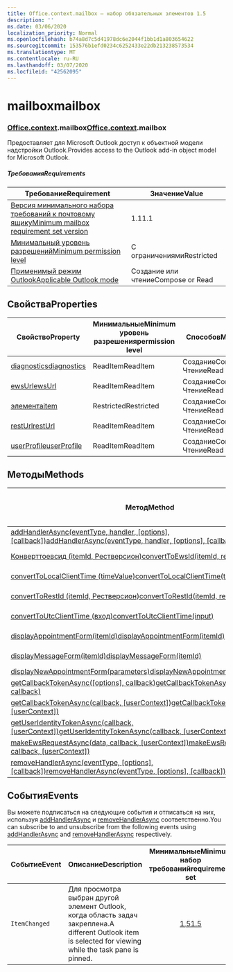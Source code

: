 ```yaml
---
title: Office.context.mailbox — набор обязательных элементов 1.5
description: ''
ms.date: 03/06/2020
localization_priority: Normal
ms.openlocfilehash: b74a8d7c5d41978dc6e2044f1bb1d1a803654622
ms.sourcegitcommit: 153576b1efd0234c6252433e22db213238573534
ms.translationtype: MT
ms.contentlocale: ru-RU
ms.lasthandoff: 03/07/2020
ms.locfileid: "42562095"
---
```

# <a name="mailbox"></a><span data-ttu-id="456c6-102">mailbox</span><span class="sxs-lookup"><span data-stu-id="456c6-102">mailbox</span></span>

### <a name="officecontextmailbox"></a><span data-ttu-id="456c6-103">[Office](office.md)[.context](office.context.md).mailbox</span><span class="sxs-lookup"><span data-stu-id="456c6-103">[Office](office.md)[.context](office.context.md).mailbox</span></span>

<span data-ttu-id="456c6-104">Предоставляет для Microsoft Outlook доступ к объектной модели надстройки Outlook.</span><span class="sxs-lookup"><span data-stu-id="456c6-104">Provides access to the Outlook add-in object model for Microsoft Outlook.</span></span>

##### <a name="requirements"></a><span data-ttu-id="456c6-105">Требования</span><span class="sxs-lookup"><span data-stu-id="456c6-105">Requirements</span></span>

|<span data-ttu-id="456c6-106">Требование</span><span class="sxs-lookup"><span data-stu-id="456c6-106">Requirement</span></span>| <span data-ttu-id="456c6-107">Значение</span><span class="sxs-lookup"><span data-stu-id="456c6-107">Value</span></span>|
|---|---|
|[<span data-ttu-id="456c6-108">Версия минимального набора требований к почтовому ящику</span><span class="sxs-lookup"><span data-stu-id="456c6-108">Minimum mailbox requirement set version</span></span>](../../requirement-sets/outlook-api-requirement-sets.md)| <span data-ttu-id="456c6-109">1.1</span><span class="sxs-lookup"><span data-stu-id="456c6-109">1.1</span></span>|
|[<span data-ttu-id="456c6-110">Минимальный уровень разрешений</span><span class="sxs-lookup"><span data-stu-id="456c6-110">Minimum permission level</span></span>](../../../outlook/understanding-outlook-add-in-permissions.md)| <span data-ttu-id="456c6-111">С ограничениями</span><span class="sxs-lookup"><span data-stu-id="456c6-111">Restricted</span></span>|
|[<span data-ttu-id="456c6-112">Применимый режим Outlook</span><span class="sxs-lookup"><span data-stu-id="456c6-112">Applicable Outlook mode</span></span>](../../../outlook/outlook-add-ins-overview.md#extension-points)| <span data-ttu-id="456c6-113">Создание или чтение</span><span class="sxs-lookup"><span data-stu-id="456c6-113">Compose or Read</span></span>|

## <a name="properties"></a><span data-ttu-id="456c6-114">Свойства</span><span class="sxs-lookup"><span data-stu-id="456c6-114">Properties</span></span>

| <span data-ttu-id="456c6-115">Свойство</span><span class="sxs-lookup"><span data-stu-id="456c6-115">Property</span></span> | <span data-ttu-id="456c6-116">Минимальные</span><span class="sxs-lookup"><span data-stu-id="456c6-116">Minimum</span></span><br><span data-ttu-id="456c6-117">уровень разрешения</span><span class="sxs-lookup"><span data-stu-id="456c6-117">permission level</span></span> | <span data-ttu-id="456c6-118">Способов</span><span class="sxs-lookup"><span data-stu-id="456c6-118">Modes</span></span> | <span data-ttu-id="456c6-119">Тип возвращаемых данных</span><span class="sxs-lookup"><span data-stu-id="456c6-119">Return type</span></span> | <span data-ttu-id="456c6-120">Минимальные</span><span class="sxs-lookup"><span data-stu-id="456c6-120">Minimum</span></span><br><span data-ttu-id="456c6-121">набор требований</span><span class="sxs-lookup"><span data-stu-id="456c6-121">requirement set</span></span> |
|---|---|---|---|:---:|
| [<span data-ttu-id="456c6-122">diagnostics</span><span class="sxs-lookup"><span data-stu-id="456c6-122">diagnostics</span></span>](/javascript/api/outlook/office.mailbox?view=outlook-js-1.5#diagnostics) | <span data-ttu-id="456c6-123">ReadItem</span><span class="sxs-lookup"><span data-stu-id="456c6-123">ReadItem</span></span> | <span data-ttu-id="456c6-124">Создание</span><span class="sxs-lookup"><span data-stu-id="456c6-124">Compose</span></span><br><span data-ttu-id="456c6-125">Чтение</span><span class="sxs-lookup"><span data-stu-id="456c6-125">Read</span></span> | [<span data-ttu-id="456c6-126">Диагностики</span><span class="sxs-lookup"><span data-stu-id="456c6-126">Diagnostics</span></span>](/javascript/api/outlook/office.diagnostics?view=outlook-js-1.5) | [<span data-ttu-id="456c6-127">1.1</span><span class="sxs-lookup"><span data-stu-id="456c6-127">1.1</span></span>](../requirement-set-1.1/outlook-requirement-set-1.1.md) |
| [<span data-ttu-id="456c6-128">ewsUrl</span><span class="sxs-lookup"><span data-stu-id="456c6-128">ewsUrl</span></span>](/javascript/api/outlook/office.mailbox?view=outlook-js-1.5#ewsurl) | <span data-ttu-id="456c6-129">ReadItem</span><span class="sxs-lookup"><span data-stu-id="456c6-129">ReadItem</span></span> | <span data-ttu-id="456c6-130">Создание</span><span class="sxs-lookup"><span data-stu-id="456c6-130">Compose</span></span><br><span data-ttu-id="456c6-131">Чтение</span><span class="sxs-lookup"><span data-stu-id="456c6-131">Read</span></span> | <span data-ttu-id="456c6-132">Строка</span><span class="sxs-lookup"><span data-stu-id="456c6-132">String</span></span> | [<span data-ttu-id="456c6-133">1.1</span><span class="sxs-lookup"><span data-stu-id="456c6-133">1.1</span></span>](../requirement-set-1.1/outlook-requirement-set-1.1.md) |
| [<span data-ttu-id="456c6-134">элемента</span><span class="sxs-lookup"><span data-stu-id="456c6-134">item</span></span>](office.context.mailbox.item.md) | <span data-ttu-id="456c6-135">Restricted</span><span class="sxs-lookup"><span data-stu-id="456c6-135">Restricted</span></span> | <span data-ttu-id="456c6-136">Создание</span><span class="sxs-lookup"><span data-stu-id="456c6-136">Compose</span></span><br><span data-ttu-id="456c6-137">Чтение</span><span class="sxs-lookup"><span data-stu-id="456c6-137">Read</span></span> | [<span data-ttu-id="456c6-138">Элемент</span><span class="sxs-lookup"><span data-stu-id="456c6-138">Item</span></span>](/javascript/api/outlook/office.item?view=outlook-js-1.5) | [<span data-ttu-id="456c6-139">1.1</span><span class="sxs-lookup"><span data-stu-id="456c6-139">1.1</span></span>](../requirement-set-1.1/outlook-requirement-set-1.1.md) |
| [<span data-ttu-id="456c6-140">restUrl</span><span class="sxs-lookup"><span data-stu-id="456c6-140">restUrl</span></span>](/javascript/api/outlook/office.mailbox?view=outlook-js-1.5#resturl) | <span data-ttu-id="456c6-141">ReadItem</span><span class="sxs-lookup"><span data-stu-id="456c6-141">ReadItem</span></span> | <span data-ttu-id="456c6-142">Создание</span><span class="sxs-lookup"><span data-stu-id="456c6-142">Compose</span></span><br><span data-ttu-id="456c6-143">Чтение</span><span class="sxs-lookup"><span data-stu-id="456c6-143">Read</span></span> | <span data-ttu-id="456c6-144">Строка</span><span class="sxs-lookup"><span data-stu-id="456c6-144">String</span></span> | [<span data-ttu-id="456c6-145">1,5</span><span class="sxs-lookup"><span data-stu-id="456c6-145">1.5</span></span>](../requirement-set-1.5/outlook-requirement-set-1.5.md) |
| [<span data-ttu-id="456c6-146">userProfile</span><span class="sxs-lookup"><span data-stu-id="456c6-146">userProfile</span></span>](/javascript/api/outlook/office.mailbox?view=outlook-js-1.4#userprofile) | <span data-ttu-id="456c6-147">ReadItem</span><span class="sxs-lookup"><span data-stu-id="456c6-147">ReadItem</span></span> | <span data-ttu-id="456c6-148">Создание</span><span class="sxs-lookup"><span data-stu-id="456c6-148">Compose</span></span><br><span data-ttu-id="456c6-149">Чтение</span><span class="sxs-lookup"><span data-stu-id="456c6-149">Read</span></span> | [<span data-ttu-id="456c6-150">UserProfile</span><span class="sxs-lookup"><span data-stu-id="456c6-150">UserProfile</span></span>](/javascript/api/outlook/office.userprofile?view=outlook-js-1.5) | [<span data-ttu-id="456c6-151">1.1</span><span class="sxs-lookup"><span data-stu-id="456c6-151">1.1</span></span>](../requirement-set-1.1/outlook-requirement-set-1.1.md) |

## <a name="methods"></a><span data-ttu-id="456c6-152">Методы</span><span class="sxs-lookup"><span data-stu-id="456c6-152">Methods</span></span>

| <span data-ttu-id="456c6-153">Метод</span><span class="sxs-lookup"><span data-stu-id="456c6-153">Method</span></span> | <span data-ttu-id="456c6-154">Минимальные</span><span class="sxs-lookup"><span data-stu-id="456c6-154">Minimum</span></span><br><span data-ttu-id="456c6-155">уровень разрешения</span><span class="sxs-lookup"><span data-stu-id="456c6-155">permission level</span></span> | <span data-ttu-id="456c6-156">Способов</span><span class="sxs-lookup"><span data-stu-id="456c6-156">Modes</span></span> | <span data-ttu-id="456c6-157">Минимальные</span><span class="sxs-lookup"><span data-stu-id="456c6-157">Minimum</span></span><br><span data-ttu-id="456c6-158">набор требований</span><span class="sxs-lookup"><span data-stu-id="456c6-158">requirement set</span></span> |
|---|---|---|:---:|
| <span data-ttu-id="456c6-159">[addHandlerAsync(eventType, handler, [options], [callback])](/javascript/api/outlook/office.mailbox?view=outlook-js-1.5#addhandlerasync-eventtype--handler--options--callback-)</span><span class="sxs-lookup"><span data-stu-id="456c6-159">[addHandlerAsync(eventType, handler, [options], [callback])](/javascript/api/outlook/office.mailbox?view=outlook-js-1.5#addhandlerasync-eventtype--handler--options--callback-)</span></span> | <span data-ttu-id="456c6-160">ReadItem</span><span class="sxs-lookup"><span data-stu-id="456c6-160">ReadItem</span></span> | <span data-ttu-id="456c6-161">Создание</span><span class="sxs-lookup"><span data-stu-id="456c6-161">Compose</span></span><br><span data-ttu-id="456c6-162">Чтение</span><span class="sxs-lookup"><span data-stu-id="456c6-162">Read</span></span> | [<span data-ttu-id="456c6-163">1,5</span><span class="sxs-lookup"><span data-stu-id="456c6-163">1.5</span></span>](../requirement-set-1.5/outlook-requirement-set-1.5.md) |
| [<span data-ttu-id="456c6-164">Конверттоевсид (itemId, Рестверсион)</span><span class="sxs-lookup"><span data-stu-id="456c6-164">convertToEwsId(itemId, restVersion)</span></span>](/javascript/api/outlook/office.mailbox?view=outlook-js-1.5#converttoewsid-itemid--restversion-) | <span data-ttu-id="456c6-165">Restricted</span><span class="sxs-lookup"><span data-stu-id="456c6-165">Restricted</span></span> | <span data-ttu-id="456c6-166">Создание</span><span class="sxs-lookup"><span data-stu-id="456c6-166">Compose</span></span><br><span data-ttu-id="456c6-167">Чтение</span><span class="sxs-lookup"><span data-stu-id="456c6-167">Read</span></span> | [<span data-ttu-id="456c6-168">1.3</span><span class="sxs-lookup"><span data-stu-id="456c6-168">1.3</span></span>](../requirement-set-1.3/outlook-requirement-set-1.3.md) |
| [<span data-ttu-id="456c6-169">convertToLocalClientTime (timeValue)</span><span class="sxs-lookup"><span data-stu-id="456c6-169">convertToLocalClientTime(timeValue)</span></span>](/javascript/api/outlook/office.mailbox?view=outlook-js-1.5#converttolocalclienttime-timevalue-) | <span data-ttu-id="456c6-170">ReadItem</span><span class="sxs-lookup"><span data-stu-id="456c6-170">ReadItem</span></span> | <span data-ttu-id="456c6-171">Создание</span><span class="sxs-lookup"><span data-stu-id="456c6-171">Compose</span></span><br><span data-ttu-id="456c6-172">Чтение</span><span class="sxs-lookup"><span data-stu-id="456c6-172">Read</span></span> | [<span data-ttu-id="456c6-173">1.1</span><span class="sxs-lookup"><span data-stu-id="456c6-173">1.1</span></span>](../requirement-set-1.1/outlook-requirement-set-1.1.md) |
| [<span data-ttu-id="456c6-174">convertToRestId (itemId, Рестверсион)</span><span class="sxs-lookup"><span data-stu-id="456c6-174">convertToRestId(itemId, restVersion)</span></span>](/javascript/api/outlook/office.mailbox?view=outlook-js-1.5#converttorestid-itemid--restversion-) | <span data-ttu-id="456c6-175">Restricted</span><span class="sxs-lookup"><span data-stu-id="456c6-175">Restricted</span></span> | <span data-ttu-id="456c6-176">Создание</span><span class="sxs-lookup"><span data-stu-id="456c6-176">Compose</span></span><br><span data-ttu-id="456c6-177">Чтение</span><span class="sxs-lookup"><span data-stu-id="456c6-177">Read</span></span> | [<span data-ttu-id="456c6-178">1.3</span><span class="sxs-lookup"><span data-stu-id="456c6-178">1.3</span></span>](../requirement-set-1.3/outlook-requirement-set-1.3.md) |
| [<span data-ttu-id="456c6-179">convertToUtcClientTime (вход)</span><span class="sxs-lookup"><span data-stu-id="456c6-179">convertToUtcClientTime(input)</span></span>](/javascript/api/outlook/office.mailbox?view=outlook-js-1.5#converttoutcclienttime-input-) | <span data-ttu-id="456c6-180">ReadItem</span><span class="sxs-lookup"><span data-stu-id="456c6-180">ReadItem</span></span> | <span data-ttu-id="456c6-181">Создание</span><span class="sxs-lookup"><span data-stu-id="456c6-181">Compose</span></span><br><span data-ttu-id="456c6-182">Чтение</span><span class="sxs-lookup"><span data-stu-id="456c6-182">Read</span></span> | [<span data-ttu-id="456c6-183">1.1</span><span class="sxs-lookup"><span data-stu-id="456c6-183">1.1</span></span>](../requirement-set-1.1/outlook-requirement-set-1.1.md) |
| [<span data-ttu-id="456c6-184">displayAppointmentForm(itemId)</span><span class="sxs-lookup"><span data-stu-id="456c6-184">displayAppointmentForm(itemId)</span></span>](/javascript/api/outlook/office.mailbox?view=outlook-js-1.5#displayappointmentform-itemid-) | <span data-ttu-id="456c6-185">ReadItem</span><span class="sxs-lookup"><span data-stu-id="456c6-185">ReadItem</span></span> | <span data-ttu-id="456c6-186">Создание</span><span class="sxs-lookup"><span data-stu-id="456c6-186">Compose</span></span><br><span data-ttu-id="456c6-187">Чтение</span><span class="sxs-lookup"><span data-stu-id="456c6-187">Read</span></span> | [<span data-ttu-id="456c6-188">1.1</span><span class="sxs-lookup"><span data-stu-id="456c6-188">1.1</span></span>](../requirement-set-1.1/outlook-requirement-set-1.1.md) |
| [<span data-ttu-id="456c6-189">displayMessageForm(itemId)</span><span class="sxs-lookup"><span data-stu-id="456c6-189">displayMessageForm(itemId)</span></span>](/javascript/api/outlook/office.mailbox?view=outlook-js-1.5#displaymessageform-itemid-) | <span data-ttu-id="456c6-190">ReadItem</span><span class="sxs-lookup"><span data-stu-id="456c6-190">ReadItem</span></span> | <span data-ttu-id="456c6-191">Создание</span><span class="sxs-lookup"><span data-stu-id="456c6-191">Compose</span></span><br><span data-ttu-id="456c6-192">Чтение</span><span class="sxs-lookup"><span data-stu-id="456c6-192">Read</span></span> | [<span data-ttu-id="456c6-193">1.1</span><span class="sxs-lookup"><span data-stu-id="456c6-193">1.1</span></span>](../requirement-set-1.1/outlook-requirement-set-1.1.md) |
| [<span data-ttu-id="456c6-194">displayNewAppointmentForm(parameters)</span><span class="sxs-lookup"><span data-stu-id="456c6-194">displayNewAppointmentForm(parameters)</span></span>](/javascript/api/outlook/office.mailbox?view=outlook-js-1.5#displaynewappointmentform-parameters-) | <span data-ttu-id="456c6-195">ReadItem</span><span class="sxs-lookup"><span data-stu-id="456c6-195">ReadItem</span></span> | <span data-ttu-id="456c6-196">Чтение</span><span class="sxs-lookup"><span data-stu-id="456c6-196">Read</span></span> | [<span data-ttu-id="456c6-197">1.1</span><span class="sxs-lookup"><span data-stu-id="456c6-197">1.1</span></span>](../requirement-set-1.1/outlook-requirement-set-1.1.md) |
| <span data-ttu-id="456c6-198">[getCallbackTokenAsync([options], callback)](/javascript/api/outlook/office.mailbox?view=outlook-js-1.5#getcallbacktokenasync-options--callback-)</span><span class="sxs-lookup"><span data-stu-id="456c6-198">[getCallbackTokenAsync([options], callback)](/javascript/api/outlook/office.mailbox?view=outlook-js-1.5#getcallbacktokenasync-options--callback-)</span></span> | <span data-ttu-id="456c6-199">ReadItem</span><span class="sxs-lookup"><span data-stu-id="456c6-199">ReadItem</span></span> | <span data-ttu-id="456c6-200">Создание</span><span class="sxs-lookup"><span data-stu-id="456c6-200">Compose</span></span><br><span data-ttu-id="456c6-201">Чтение</span><span class="sxs-lookup"><span data-stu-id="456c6-201">Read</span></span> | [<span data-ttu-id="456c6-202">1,5</span><span class="sxs-lookup"><span data-stu-id="456c6-202">1.5</span></span>](../requirement-set-1.5/outlook-requirement-set-1.5.md) |
| <span data-ttu-id="456c6-203">[getCallbackTokenAsync(callback, [userContext])](/javascript/api/outlook/office.mailbox?view=outlook-js-1.5#getcallbacktokenasync-callback--usercontext-)</span><span class="sxs-lookup"><span data-stu-id="456c6-203">[getCallbackTokenAsync(callback, [userContext])](/javascript/api/outlook/office.mailbox?view=outlook-js-1.5#getcallbacktokenasync-callback--usercontext-)</span></span> | <span data-ttu-id="456c6-204">ReadItem</span><span class="sxs-lookup"><span data-stu-id="456c6-204">ReadItem</span></span> | <span data-ttu-id="456c6-205">Создание</span><span class="sxs-lookup"><span data-stu-id="456c6-205">Compose</span></span><br><span data-ttu-id="456c6-206">Чтение</span><span class="sxs-lookup"><span data-stu-id="456c6-206">Read</span></span> | [<span data-ttu-id="456c6-207">1.3</span><span class="sxs-lookup"><span data-stu-id="456c6-207">1.3</span></span>](../requirement-set-1.3/outlook-requirement-set-1.3.md)<br>[<span data-ttu-id="456c6-208">1.1</span><span class="sxs-lookup"><span data-stu-id="456c6-208">1.1</span></span>](../requirement-set-1.1/outlook-requirement-set-1.1.md) |
| <span data-ttu-id="456c6-209">[getUserIdentityTokenAsync(callback, [userContext])](/javascript/api/outlook/office.mailbox?view=outlook-js-1.5#getuseridentitytokenasync-callback--usercontext-)</span><span class="sxs-lookup"><span data-stu-id="456c6-209">[getUserIdentityTokenAsync(callback, [userContext])](/javascript/api/outlook/office.mailbox?view=outlook-js-1.5#getuseridentitytokenasync-callback--usercontext-)</span></span> | <span data-ttu-id="456c6-210">ReadItem</span><span class="sxs-lookup"><span data-stu-id="456c6-210">ReadItem</span></span> | <span data-ttu-id="456c6-211">Создание</span><span class="sxs-lookup"><span data-stu-id="456c6-211">Compose</span></span><br><span data-ttu-id="456c6-212">Чтение</span><span class="sxs-lookup"><span data-stu-id="456c6-212">Read</span></span> | [<span data-ttu-id="456c6-213">1.1</span><span class="sxs-lookup"><span data-stu-id="456c6-213">1.1</span></span>](../requirement-set-1.1/outlook-requirement-set-1.1.md) |
| <span data-ttu-id="456c6-214">[makeEwsRequestAsync(data, callback, [userContext])](/javascript/api/outlook/office.mailbox?view=outlook-js-1.5#makeewsrequestasync-data--callback--usercontext-)</span><span class="sxs-lookup"><span data-stu-id="456c6-214">[makeEwsRequestAsync(data, callback, [userContext])](/javascript/api/outlook/office.mailbox?view=outlook-js-1.5#makeewsrequestasync-data--callback--usercontext-)</span></span> | <span data-ttu-id="456c6-215">ReadWriteMailbox</span><span class="sxs-lookup"><span data-stu-id="456c6-215">ReadWriteMailbox</span></span> | <span data-ttu-id="456c6-216">Создание</span><span class="sxs-lookup"><span data-stu-id="456c6-216">Compose</span></span><br><span data-ttu-id="456c6-217">Чтение</span><span class="sxs-lookup"><span data-stu-id="456c6-217">Read</span></span> | [<span data-ttu-id="456c6-218">1.1</span><span class="sxs-lookup"><span data-stu-id="456c6-218">1.1</span></span>](../requirement-set-1.1/outlook-requirement-set-1.1.md) |
| <span data-ttu-id="456c6-219">[removeHandlerAsync(eventType, [options], [callback])](/javascript/api/outlook/office.mailbox?view=outlook-js-1.5#removehandlerasync-eventtype--options--callback-)</span><span class="sxs-lookup"><span data-stu-id="456c6-219">[removeHandlerAsync(eventType, [options], [callback])](/javascript/api/outlook/office.mailbox?view=outlook-js-1.5#removehandlerasync-eventtype--options--callback-)</span></span> | <span data-ttu-id="456c6-220">ReadItem</span><span class="sxs-lookup"><span data-stu-id="456c6-220">ReadItem</span></span> | <span data-ttu-id="456c6-221">Создание</span><span class="sxs-lookup"><span data-stu-id="456c6-221">Compose</span></span><br><span data-ttu-id="456c6-222">Чтение</span><span class="sxs-lookup"><span data-stu-id="456c6-222">Read</span></span> | [<span data-ttu-id="456c6-223">1,5</span><span class="sxs-lookup"><span data-stu-id="456c6-223">1.5</span></span>](../requirement-set-1.5/outlook-requirement-set-1.5.md) |

## <a name="events"></a><span data-ttu-id="456c6-224">События</span><span class="sxs-lookup"><span data-stu-id="456c6-224">Events</span></span>

<span data-ttu-id="456c6-225">Вы можете подписаться на следующие события и отписаться на них, используя [addHandlerAsync](/javascript/api/outlook/office.mailbox?view=outlook-js-1.5#addhandlerasync-eventtype--handler--options--callback-) и [removeHandlerAsync](/javascript/api/outlook/office.mailbox?view=outlook-js-1.5#removehandlerasync-eventtype--options--callback-) соответственно.</span><span class="sxs-lookup"><span data-stu-id="456c6-225">You can subscribe to and unsubscribe from the following events using [addHandlerAsync](/javascript/api/outlook/office.mailbox?view=outlook-js-1.5#addhandlerasync-eventtype--handler--options--callback-) and [removeHandlerAsync](/javascript/api/outlook/office.mailbox?view=outlook-js-1.5#removehandlerasync-eventtype--options--callback-) respectively.</span></span>

| <span data-ttu-id="456c6-226">Событие</span><span class="sxs-lookup"><span data-stu-id="456c6-226">Event</span></span> | <span data-ttu-id="456c6-227">Описание</span><span class="sxs-lookup"><span data-stu-id="456c6-227">Description</span></span> | <span data-ttu-id="456c6-228">Минимальные</span><span class="sxs-lookup"><span data-stu-id="456c6-228">Minimum</span></span><br><span data-ttu-id="456c6-229">набор требований</span><span class="sxs-lookup"><span data-stu-id="456c6-229">requirement set</span></span> |
|---|---|:---:|
|`ItemChanged`| <span data-ttu-id="456c6-230">Для просмотра выбран другой элемент Outlook, когда область задач закреплена.</span><span class="sxs-lookup"><span data-stu-id="456c6-230">A different Outlook item is selected for viewing while the task pane is pinned.</span></span> | [<span data-ttu-id="456c6-231">1,5</span><span class="sxs-lookup"><span data-stu-id="456c6-231">1.5</span></span>](../requirement-set-1.5/outlook-requirement-set-1.5.md) |
